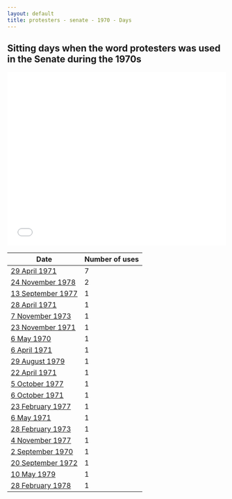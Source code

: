 ```yaml
---
layout: default
title: protesters - senate - 1970 - Days
---
```

## Sitting days when the word **protesters** was used in the Senate during the 1970s

<iframe width="100%" height="400" frameborder="0" scrolling="no" src="//plot.ly/~wragge/1681.embed"></iframe>

| Date | Number of uses |
|--------------|----------------|
|[29 April 1971](https://historichansard.net/senate/1971/19710429_senate_27_s47/)|7|
|[24 November 1978](https://historichansard.net/senate/1978/19781124_senate_31_s79/)|2|
|[13 September 1977](https://historichansard.net/senate/1977/19770913_senate_30_s74/)|1|
|[28 April 1971](https://historichansard.net/senate/1971/19710428_senate_27_s47/)|1|
|[7 November 1973](https://historichansard.net/senate/1973/19731107_senate_28_s58/)|1|
|[23 November 1971](https://historichansard.net/senate/1971/19711123_senate_27_s50/)|1|
|[6 May 1970](https://historichansard.net/senate/1970/19700506_senate_27_s43/)|1|
|[6 April 1971](https://historichansard.net/senate/1971/19710406_senate_27_s47/)|1|
|[29 August 1979](https://historichansard.net/senate/1979/19790829_senate_31_s82/)|1|
|[22 April 1971](https://historichansard.net/senate/1971/19710422_senate_27_s47/)|1|
|[5 October 1977](https://historichansard.net/senate/1977/19771005_senate_30_s74/)|1|
|[6 October 1971](https://historichansard.net/senate/1971/19711006_senate_27_s49/)|1|
|[23 February 1977](https://historichansard.net/senate/1977/19770223_senate_30_s71/)|1|
|[6 May 1971](https://historichansard.net/senate/1971/19710506_senate_27_s48/)|1|
|[28 February 1973](https://historichansard.net/senate/1973/19730228_senate_28_s55/)|1|
|[4 November 1977](https://historichansard.net/senate/1977/19771104_senate_30_s75/)|1|
|[2 September 1970](https://historichansard.net/senate/1970/19700902_senate_27_s45/)|1|
|[20 September 1972](https://historichansard.net/senate/1972/19720920_senate_27_s53/)|1|
|[10 May 1979](https://historichansard.net/senate/1979/19790510_senate_31_s81/)|1|
|[28 February 1978](https://historichansard.net/senate/1978/19780228_senate_31_s76/)|1|
